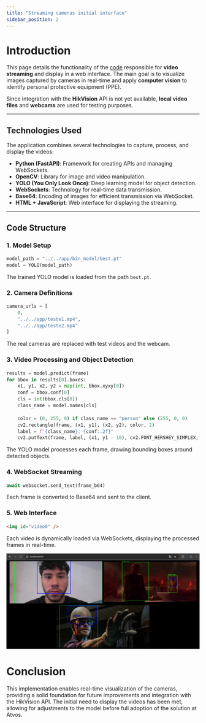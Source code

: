 ```yaml
---
title: "Streaming cameras initial interface"
sidebar_position: 2
---
```



# Introduction  

This page details the functionality of the [code](https://github.com/Inteli-College/2025-1A-T03-G34-INTERNO/blob/dev/SIMPATIA/src/interface/backend/main.py) responsible for **video streaming** and display in a web interface. The main goal is to visualize images captured by cameras in real-time and apply **computer vision** to identify personal protective equipment (PPE).  

Since integration with the **HikVision** API is not yet available, **local video files** and **webcams** are used for testing purposes.

---

## Technologies Used  

The application combines several technologies to capture, process, and display the videos:  

- **Python (FastAPI)**: Framework for creating APIs and managing WebSockets.  
- **OpenCV**: Library for image and video manipulation.  
- **YOLO (You Only Look Once)**: Deep learning model for object detection.  
- **WebSockets**: Technology for real-time data transmission.  
- **Base64**: Encoding of images for efficient transmission via WebSocket.  
- **HTML + JavaScript**: Web interface for displaying the streaming.

---

## Code Structure  

### 1. **Model Setup**  
```python
model_path = "../../app/bin_model/best.pt"
model = YOLO(model_path)
```

The trained YOLO model is loaded from the path `best.pt`.

### 2. **Camera Definitions**
```python
camera_urls = [
    0, 
    "../../app/teste1.mp4",
    "../../app/teste2.mp4"
]
```

The real cameras are replaced with test videos and the webcam.

### 3. **Video Processing and Object Detection**
```python 
results = model.predict(frame)
for bbox in results[0].boxes:
    x1, y1, x2, y2 = map(int, bbox.xyxy[0])
    conf = bbox.conf[0]
    cls = int(bbox.cls[0])
    class_name = model.names[cls]

    color = (0, 255, 0) if class_name == "person" else (255, 0, 0)
    cv2.rectangle(frame, (x1, y1), (x2, y2), color, 2)
    label = f"{class_name}: {conf:.2f}"
    cv2.putText(frame, label, (x1, y1 - 10), cv2.FONT_HERSHEY_SIMPLEX, 0.5, color, 2)
```

The YOLO model processes each frame, drawing bounding boxes around detected objects.

### 4. **WebSocket Streaming**
```python 
await websocket.send_text(frame_b64)
```

Each frame is converted to Base64 and sent to the client.

### 5. **Web Interface**
```html
<img id="video0" />
```

Each video is dynamically loaded via WebSockets, displaying the processed frames in real-time.

![Interface](../../../static/img/interface.png)

# Conclusion

This implementation enables real-time visualization of the cameras, providing a solid foundation for future improvements and integration with the HikVision API. The initial need to display the videos has been met, allowing for adjustments to the model before full adoption of the solution at Atvos.
